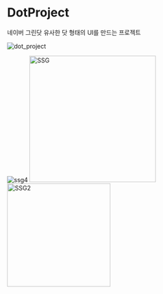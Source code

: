 # DotProject 
네이버 그린닷 유사한 닷 형태의 UI를 만드는 프로젝트

![dot_project](https://user-images.githubusercontent.com/26247304/135862575-da11472a-fcdf-41d6-94f9-14d1232068c4.gif)

![ssg4](https://github.com/D0ngJunKim/DotProject/assets/26247304/a177c8b5-8b25-4cdf-974e-091bb5ab899d)
<img width="295" alt="SSG" src="https://github.com/D0ngJunKim/DotProject/assets/26247304/7f9498a3-54af-4dd0-a3fc-b47b80823ce1">
<img width="241" alt="SSG2" src="https://github.com/D0ngJunKim/DotProject/assets/26247304/4348a004-7101-4476-8bd1-d49d364c84ae">

